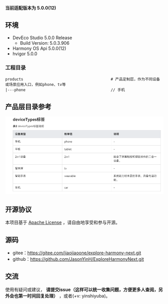 **当前适配版本为 5.0.0(12)**
## 环境

- DevEco Studio 5.0.0 Release
    - Build Version: 5.0.3.906
- Harmony OS Api 5.0.0(12)
- hvigor 5.0.0


### 工程目录

   ```
   products                                       # 产品定制层，作为不同设备或场景应用入口，例如phone、tv等
   |---phone                                      // 手机
   ```

## 产品层目录参考

![img.png](pic/img.png)

## 开源协议
本项目基于 [Apache License](https://gitee.com/jiaojiaoone/explore-harmony-next/blob/master/LICENSE.txt) ，请自由地享受和参与开源。

## 源码

- gitee：https://gitee.com/jiaojiaoone/explore-harmony-next.git
- github：https://github.com/JasonYinH/ExploreHarmonyNext.git

## 交流

使用有疑问或建议， **请提交issue（这样可以统一收集问题，方便更多人查阅，另外会也第一时间回复处理）** ，或者(+v: yinshiyuba)。
